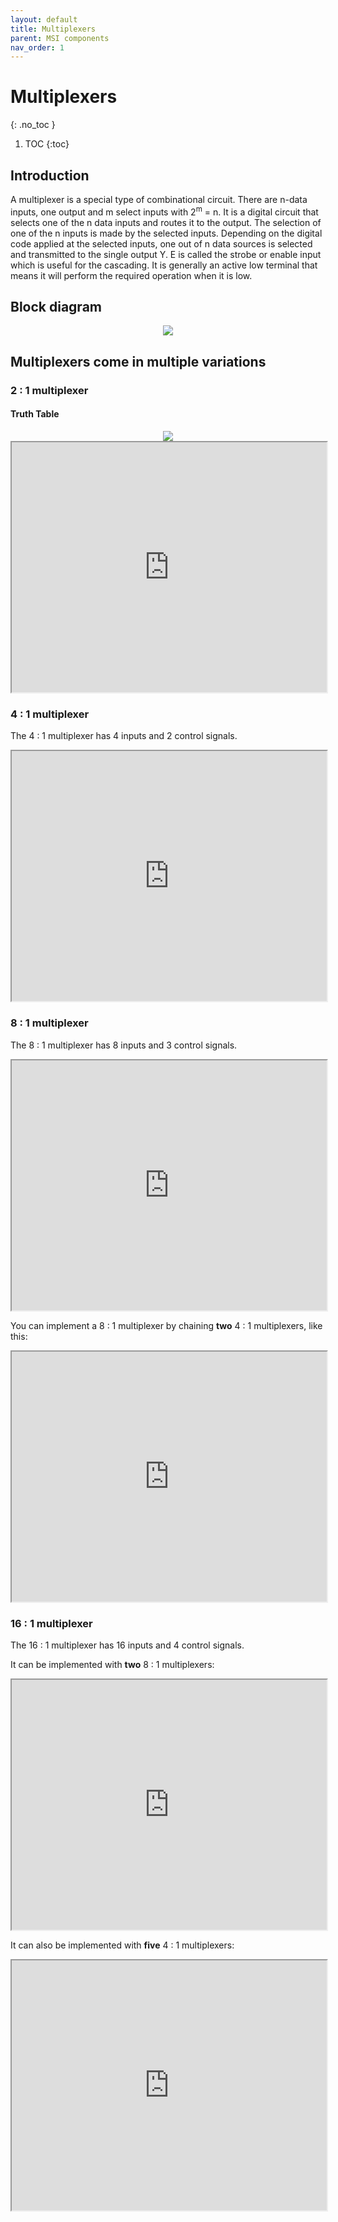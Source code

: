 ```yaml
---
layout: default
title: Multiplexers
parent: MSI components
nav_order: 1
---
```


# Multiplexers
{: .no_toc }

1. TOC
{:toc}

## Introduction

A multiplexer is a special type of combinational circuit. 
There are n-data inputs, one output and m select inputs with 2<sup>m</sup> = n. 
It is a digital circuit that selects one of the n data inputs and routes it to the output. 
The selection of one of the n inputs is made by the selected inputs. Depending on the digital code applied at the selected inputs, one out of n data sources is selected and transmitted to the single output Y. 
E is called the strobe or enable input which is useful for the cascading. It is generally an active low terminal that means it will perform the required operation when it is low.


## Block diagram

<div style="text-align:center"><img src="../../assets/images/n_onemultiplexer_blockdiagram.jpg" /></div>



## Multiplexers come in multiple variations
   
### 2 : 1 multiplexer
#### Truth Table

<div style="text-align:center"><img src="../../assets/images/two_onemultiplexer_truthtable.jpg" /></div>

<iframe width="100%" height="400px" src="https://circuitverse.org/simulator/embed/746" id="projectPreview" scrolling="no" webkitAllowFullScreen mozAllowFullScreen allowFullScreen> </iframe>

### 4 : 1 multiplexer
The 4 : 1 multiplexer has 4 inputs and 2 control signals.
<iframe width="100%"  height="400px" src="https://circuitverse.org/simulator/embed/44747" id="projectPreview" scrolling="no" webkitAllowFullScreen mozAllowFullScreen allowFullScreen> </iframe>

### 8 : 1 multiplexer
The 8 : 1 multiplexer has 8 inputs and 3 control signals.
<iframe width="100%"  height="400px" src="https://circuitverse.org/simulator/embed/44766" id="projectPreview" scrolling="no" webkitAllowFullScreen mozAllowFullScreen allowFullScreen> </iframe>

You can implement a 8 : 1 multiplexer by chaining **two** 4 : 1 multiplexers, like this:
<iframe width="100%" height="400px" src="https://circuitverse.org/simulator/embed/44784" id="projectPreview" scrolling="no" webkitAllowFullScreen mozAllowFullScreen allowFullScreen> </iframe>

### 16 : 1 multiplexer
The 16 : 1 multiplexer has 16 inputs and 4 control signals.

It can be implemented with **two** 8 : 1 multiplexers:

<iframe width="100%" height="400px" src="https://circuitverse.org/simulator/embed/44795" id="projectPreview" scrolling="no" webkitAllowFullScreen mozAllowFullScreen allowFullScreen> </iframe>

It can also be implemented with **five** 4 : 1 multiplexers:
<iframe width="100%" height="400px" src="https://circuitverse.org/simulator/embed/44804" id="projectPreview" scrolling="no" webkitAllowFullScreen mozAllowFullScreen allowFullScreen> </iframe>

